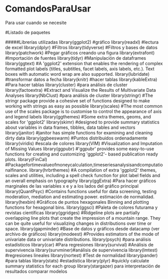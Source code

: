 # ComandosParaUsar
Para usar cuando se necesite

#Listado de paquetes

#####Librerías utilizadas
library(ggplot2) #gráfico
library(readxl) #lectura de excel
library(dplyr) #Filtros
library(tidyverse) #Filtros y bases de datos
library(patchwork) #Pegar gráficos creando una figura
library(extrafont) #Importación de fuentes
library(tidyr) #Manipulación de dataframes
library(ggtext) #A 'ggplot2' extension that enables the rendering of complex formatted plot labels (titles, subtitles, facet labels, axis labels, etc.). Text boxes with automatic word wrap are also supported.
library(lubridate) #transformar datos a fecha
library(knitr) #hacer tablas
library(kableExtra) #Para hacer tablas
library(cluster) #para análisis de cluster
library(factoextra) #Extract and Visualize the Results of Multivariate Data Analyses
library(NbClust) #para análisis de cluster
library(stringr) #The stringr package provide a cohesive set of functions designed to make working with strings as easy as possible
library(scales) #The most common use of the scales package is to customise to control the appearance of axis and legend labels
library(ggthemes) #Some extra themes, geoms, and scales for 'ggplot2'
library(skimr) #designed to provide summary statistics about variables in data frames, tibbles, data tables and vectors
library(janitor) #janitor has simple functions for examining and cleaning dirty data
library(ggbeeswarm) #Puntos distribuidos ordenadamente
library(viridis) #escala de colores
library(VIM) #Visualization and Imputation of Missing Values
library(ggpubr) #'ggpubr' provides some easy-to-use functions for creating and customizing 'ggplot2'- based publication ready plots.
library(FinCal) #Packagefortimevalueofmoneycalculation,timeseriesanalysisandcomputationalfinance.
library(hrbrthemes)  #A compilation of extra 'ggplot2' themes, scales and utilities, including a spell check function for plot label fields and an overall emphasis on typography
library(ggExtra) #Para hacer gráficos marginales de las variables x e y a los lados del gráfico principal
library(QuantPsyc) #Contains functions useful for data screening, testing moderation, mediation and estimating power. estimación de normalidad.
library(hexbin) #Gráficos de puntos hexagonales Binning and plotting functions for hexagonal bins.
library(ggsci) #Paleta de colores futurama y revistas científicas
library(ggridges) #Ridgeline plots are partially overlapping line plots that create the impression of a mountain range. They can be quite useful for visualizing changes in distributions over time or space.
library(gapminder) #Base de datos y gráficos desde datacamp (ver archivo de gráficos)
library(modeest)   #Provides estimators of the mode of univariate data or univariate distributions.
library(psych) #para análisis estadísticos
library(car) #Para regresiones
library(survival) #Análisis de supervivencia
library(survminer)#análisis de supervivencia
library(lmtest) #regresiones lineales
library(nortest) #Test de normalidad
library(pander) #para tablas
library(stats) #estadística
library(plyr) #quickly calculate summary statistics for each group
library(stargazer) para interpretación de resultados comparar modelos


